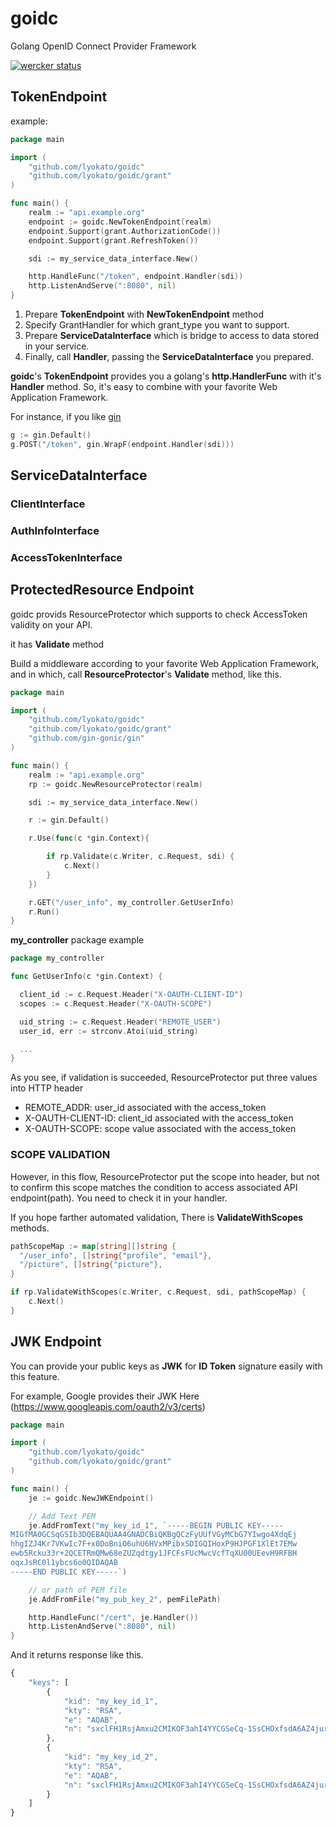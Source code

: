 # goidc
Golang OpenID Connect Provider Framework

[![wercker status](https://app.wercker.com/status/1d1b23bfc5d6c80972e4b7aa66e8e6e4/m "wercker status")](https://app.wercker.com/project/bykey/1d1b23bfc5d6c80972e4b7aa66e8e6e4)

## TokenEndpoint


example:

```go
package main

import (
    "github.com/lyokato/goidc"
    "github.com/lyokato/goidc/grant"
)

func main() {
    realm := "api.example.org"
    endpoint := goidc.NewTokenEndpoint(realm)
    endpoint.Support(grant.AuthorizationCode())
    endpoint.Support(grant.RefreshToken())

    sdi := my_service_data_interface.New()

    http.HandleFunc("/token", endpoint.Handler(sdi))
    http.ListenAndServe(":8080", nil)
}
```

1. Prepare **TokenEndpoint** with **NewTokenEndpoint** method
2. Specify GrantHandler for which grant_type you want to support.
3. Prepare **ServiceDataInterface** which is bridge to access to data stored in your service.
4. Finally, call **Handler**, passing the **ServiceDataInterface** you prepared.

**goidc**'s **TokenEndpoint** provides you a golang's **http.HandlerFunc** with it's **Handler** method.
So, it's easy to combine with your favorite Web Application Framework.

For instance, if you like [gin](https://github.com/gin-gonic/gin)

```go
g := gin.Default()
g.POST("/token", gin.WrapF(endpoint.Handler(sdi)))
```

## ServiceDataInterface

### ClientInterface
### AuthInfoInterface
### AccessTokenInterface

## ProtectedResource Endpoint

goidc provids ResourceProtector which supports
to check AccessToken validity on your API.

it has **Validate** method

Build a middleware according to your favorite Web Application Framework,
and in which, call **ResourceProtector**'s **Validate** method, like this.

```go
package main

import (
    "github.com/lyokato/goidc"
    "github.com/lyokato/goidc/grant"
    "github.com/gin-gonic/gin"
)

func main() {
    realm := "api.example.org"
    rp := goidc.NewResourceProtector(realm)

    sdi := my_service_data_interface.New()

    r := gin.Default()  

    r.Use(func(c *gin.Context){

        if rp.Validate(c.Writer, c.Request, sdi) {
            c.Next()
        }
    })

    r.GET("/user_info", my_controller.GetUserInfo)
    r.Run()
}
```

**my_controller** package example

```go
package my_controller

func GetUserInfo(c *gin.Context) {

  client_id := c.Request.Header("X-OAUTH-CLIENT-ID")
  scopes := c.Request.Header("X-OAUTH-SCOPE")

  uid_string := c.Request.Header("REMOTE_USER")
  user_id, err := strconv.Atoi(uid_string)

  ...
}
```

As you see, if validation is succeeded,
ResourceProtector put three values into HTTP header

- REMOTE_ADDR: user_id associated with the access_token
- X-OAUTH-CLIENT-ID: client_id associated with the access_token
- X-OAUTH-SCOPE: scope value associated with the access_token

### SCOPE VALIDATION

However, in this flow, ResourceProtector put the scope into header,
but not to confirm this scope matches the condition to access associated API endpoint(path).
You need to check it in your handler.

If you hope farther automated validation, There is **ValidateWithScopes** methods.

```go
pathScopeMap := map[string][]string {
  "/user_info", []string{"profile", "email"},
  "/picture", []string{"picture"},
}

if rp.ValidateWithScopes(c.Writer, c.Request, sdi, pathScopeMap) {
    c.Next()
}

```

## JWK Endpoint

You can provide your public keys as **JWK** for **ID Token** signature easily with this feature.

For example, Google provides their JWK Here (https://www.googleapis.com/oauth2/v3/certs)

```go
package main

import (
    "github.com/lyokato/goidc"
    "github.com/lyokato/goidc/grant"
)

func main() {
    je := goidc.NewJWKEndpoint()

    // Add Text PEM
    je.AddFromText("my_key_id_1", `-----BEGIN PUBLIC KEY-----
MIGfMA0GCSqGSIb3DQEBAQUAA4GNADCBiQKBgQCzFyUUfVGyMCbG7YIwgo4XdqEj
hhgIZJ4Kr7VKwIc7F+x0DoBniO6uhU6HVxMPibxSDIGQIHoxP9HJPGF1XlEt7EMw
ewb5Rcku33r+2QCETRmQMw68eZUZqdtgy1JFCFsFUcMwcVcfTqXU00UEevH9RFBH
oqxJsRC0l1ybcs6o0QIDAQAB
-----END PUBLIC KEY-----`)

    // or path of PEM file
    je.AddFromFile("my_pub_key_2", pemFilePath)

    http.HandleFunc("/cert", je.Handler())
    http.ListenAndServe(":8080", nil)
}
```


And it returns response like this.

```javascript
{
    "keys": [
        {
            "kid": "my_key_id_1",
            "kty": "RSA",
            "e": "AQAB",
            "n": "sxclFH1RsjAmxu2CMIKOF3ahI4YYCGSeCq-1SsCHOxfsdA6AZ4juroVOh1cTD4m8UgyBkCB6MT_RyTxhdV5RLexDMHsG-UXJLt96_tkAhE0ZkDMOvHmVGanbYMtSRQhbBVHDMHFXH06l1NNFBHrx_URQR6KsSbEQtJdcm3LOqNE"
        },
        {
            "kid": "my_key_id_2",
            "kty": "RSA",
            "e": "AQAB",
            "n": "sxclFH1RsjAmxu2CMIKOF3ahI4YYCGSeCq-1SsCHOxfsdA6AZ4juroVOh1cTD4m8UgyBkCB6MT_RyTxhdV5RLexDMHsG-UXJLt96_tkAhE0ZkDMOvHmVGanbYMtSRQhbBVHDMHFXH06l1NNFBHrx_URQR6KsSbEQtJdcm3LOqNE"
        }
    ]
}
```
